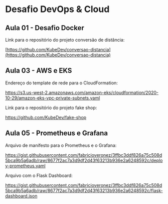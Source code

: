 # Desafio DevOps & Cloud

## Aula 01 - Desafio Docker

Link para o repositório do projeto conversão de distância:

[https://github.com/KubeDev/conversao-distancia](https://github.com/KubeDev/conversao-distancia)

## Aula 03 - AWS e EKS

Endereço do template de rede para o CloudFormation:

https://s3.us-west-2.amazonaws.com/amazon-eks/cloudformation/2020-10-29/amazon-eks-vpc-private-subnets.yaml

Link para o repositório do projeto fake shop:

https://github.com/KubeDev/fake-shop

## Aula 05 - Prometheus e Grafana

Arquivo de manifesto para o Prometheus e o Grafana:

https://gist.githubusercontent.com/fabricioveronez/3ffbc3ddf826a75c508d5bca9b5a6adb/raw/8677f2ac7a3d9df2d43f63213b936e2a6248592c/deploy-prometheus.yaml

Arquivo com o Flask Dashboard:

https://gist.githubusercontent.com/fabricioveronez/3ffbc3ddf826a75c508d5bca9b5a6adb/raw/8677f2ac7a3d9df2d43f63213b936e2a6248592c/flask-dashboard.json
